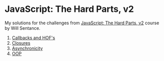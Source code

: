 # JavaScript: The Hard Parts, v2

My solutions for the challenges from [JavaScript: The Hard Parts, v2](https://frontendmasters.com/courses/javascript-hard-parts-v2) course by Will Sentance.

1. [Callbacks and HOF's](https://github.com/lazzzaroni/JS-The-Hard-Parts-v2/blob/main/01_callbacks_and_HOF.js)
2. [Closures](https://github.com/lazzzaroni/JS-The-Hard-Parts-v2/blob/main/02_closures.js)
3. [Asynchronicity](https://github.com/lazzzaroni/JS-The-Hard-Parts-v2/blob/main/03_asynchronicity.js)
4. [OOP](https://github.com/lazzzaroni/JS-The-Hard-Parts-v2/blob/main/04_oop.js)
